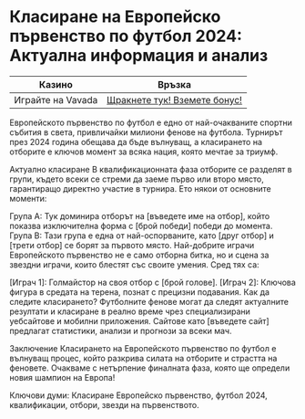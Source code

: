 # Класиране на Европейско първенство по футбол 2024: Актуална информация и анализ
| Казино                   | Връзка                                                                                         |
|--------------------------|------------------------------------------------------------------------------------------------|
| Играйте на Vavada        | [Щракнете тук! Вземете бонус!](https://partnervavadarv.com/?promo=664c53c2-c126-47df-a9b6-e93726155fae&target=register) |


Европейското първенство по футбол е едно от най-очакваните спортни събития в света, привличайки милиони фенове на футбола. Турнирът през 2024 година обещава да бъде вълнуващ, а класирането на отборите е ключов момент за всяка нация, която мечтае за триумф.

Актуално класиране
В квалификационната фаза отборите се разделят в групи, където всеки се стреми да заеме първо или второ място, гарантиращо директно участие в турнира. Ето някои от основните моменти:

Група А: Тук доминира отборът на [въведете име на отбор], който показва изключителна форма с [брой победи] победи до момента.
Група B: Тази група е една от най-оспорваните, като [друг отбор] и [трети отбор] се борят за първото място.
Най-добрите играчи
Европейското първенство не е само отборна битка, но и сцена за звездни играчи, които блестят със своите умения. Сред тях са:

[Играч 1]: Голмайстор на своя отбор с [брой голове].
[Играч 2]: Ключова фигура в средата на терена, познат с прецизни подавания.
Как да следите класирането?
Футболните фенове могат да следят актуалните резултати и класиране в реално време чрез специализирани уебсайтове и мобилни приложения. Сайтове като [въведете сайт] предлагат статистики, анализи и прогнози за всеки мач.

Заключение
Класирането на Европейското първенство по футбол е вълнуващ процес, който разкрива силата на отборите и страстта на феновете. Очакваме с нетърпение финалната фаза, която ще определи новия шампион на Европа!

Ключови думи:
Класиране Европейско първенство, футбол 2024, квалификации, отбори, звезди на първенството.
